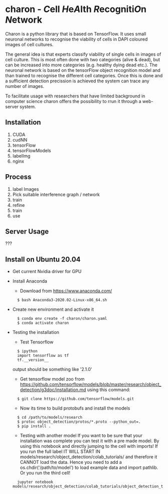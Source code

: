 # charon - *C*ell *H*e*A*lth *R*ecogniti*O*n *N*etwork
Charon is a python library that is based on TensorFlow. It uses small neuronal networks to recognise the viability of cells in DAPI coloured images of cell cultures.

The general idea is that experts classify viability of single cells in images of cell culture. This is most often done with two categories (alive & dead), but can be increased into more categories (e.g. healthy dying dead etc.). The neuronal network is based on the tensorFlow object recognition model and than trained to recognise the different cell categories. Once this is done and a sufficient detection precission is achieved the system can trace any number of images.

To facilitate usage with researchers that have limited background in computer science charon offers the possibility to rrun it through a web-server system.

## Installation

1.  CUDA 
2.  cudNN 
3.  tensorFlow 
4.  tensorFlowModels
5.  labelImg
6.  nginx


## Process
1.  label Images
2.  Pick suitable interference graph / network
3.  train
4.  refine
5.  train
6.  use

## Server Usage
 ???

## Install on Ubuntu 20.04

* Get current Nvidia driver for GPU
* Install Anaconda 
  * Download from https://www.anaconda.com/
  ```
    $ bash Anaconda3-2020.02-Linux-x86_64.sh 
  ```
* Create new environment and activate it
  ```
    $ conda env create -f charon/charon.yaml 
    $ conda activate charon   
  ```
* Testing the installation
  * Test Tensorflow
  ```
    $ ipython
    import tensorflow as tf    
    tf.__version__  
  ```
  output should be something like '2.1.0'


  * Get tensorflow model zoo from https://github.com/tensorflow/models/blob/master/research/object_detection/g3doc/installation.md using this command:
  ```
    $ git clone https://github.com/tensorflow/models.git
  ```
  * Now its time to build protobufs and install the models
  ```
    $ cd /path/to/models/research
    $ protoc object_detection/protos/*.proto --python_out=.
    $ pip install .

  ```
  * Testing with another model
    If you want to be sure that your installation was complete you can test it with a pre made
    model. By using this notebook and directly jumping to the cell with imports! If you run the full
    label IT WILL START IN models/research/object_detection/colab_tutorials/ and therefore it CANNOT load the data. Hence you need to add a os.chdir('/path/to/model') to load example data and import pathlib.  Or you run the third cell!
  ```
    jupyter notebook models/research/object_detection/colab_tutorials/object_detection_tutorial.ipynb 
  ```




